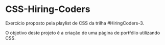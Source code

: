 # CSS-Hiring-Coders

Exercício proposto pela playlist de CSS da trilha #HiringCoders-3.

O objetivo deste projeto é a criação de uma página de portfólio utilizando CSS.

 
